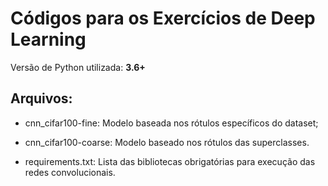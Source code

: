 Códigos para os Exercícios de Deep Learning
====

Versão de Python utilizada: **3.6+**


Arquivos:
----

- cnn_cifar100-fine: Modelo baseada nos rótulos específicos do dataset;
  
- cnn_cifar100-coarse: Modelo baseado nos rótulos das superclasses.

- requirements.txt: Lista das bibliotecas obrigatórias para execução das redes convolucionais.
